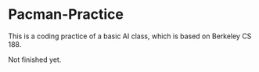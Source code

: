 # Pacman-Practice
This is a coding practice of a basic AI class, which is based on Berkeley CS 188.

Not finished yet.
